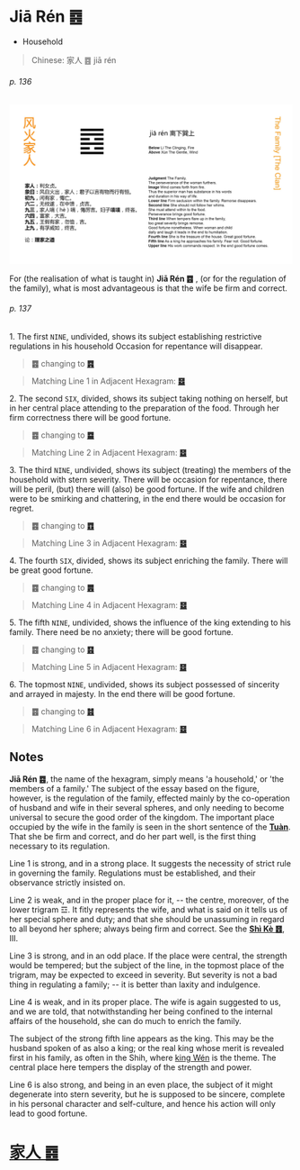 # Jiā Rén ䷤

* Household

> Chinese: 家人 ䷤ jiā rén

###### p. 136

![Jiaren](shapes/37.jpg)

For (the realisation of what is taught in) **Jiā Rén ䷤** , (or for the regulation of the family), what is most advantageous is that the wife be firm and correct.

###### p. 137

1.<a name="37.1"></a> The first `NINE`, undivided, shows its subject establishing restrictive regulations in his household Occasion for repentance will disappear.

> **䷤** changing to [**䷴**](e6b890jian.md#53.1)

> Matching Line 1 in Adjacent Hexagram: [**䷥**](e79dbdkui.md#38.1)

2.<a name="37.2"></a> The second `SIX`, divided, shows its subject taking nothing on herself, but in her central place attending to the preparation of the food. Through her firm correctness there will be good fortune.

> **䷤** changing to [**䷈**](e5b08fe7959cxiaoxu.md#9.2)

> Matching Line 2 in Adjacent Hexagram: [**䷥**](e79dbdkui.md#38.2)

3.<a name="37.3"></a> The third `NINE`, undivided, shows its subject (treating) the members of the household with stern severity. There will be occasion for repentance, there will be peril, (but) there will (also) be good fortune. If the wife and children were to be smirking and chattering, in the end there would be occasion for regret.

> **䷤** changing to [**䷩**](e79b8ayi.md#42.3)

> Matching Line 3 in Adjacent Hexagram: [**䷥**](e79dbdkui.md#38.3)

4.<a name="37.4"></a> The fourth `SIX`, divided, shows its subject enriching the family. There will be great good fortune.

> **䷤** changing to [**䷌**](e5908ce4babatongren.md#13.4)

> Matching Line 4 in Adjacent Hexagram: [**䷥**](e79dbdkui.md#38.4)

5.<a name="37.5"></a> The fifth `NINE`, undivided, shows the influence of the king extending to his family. There need be no anxiety; there will be good fortune.

> **䷤** changing to [**䷕**](e8b4b2bi.md#22.5)

> Matching Line 5 in Adjacent Hexagram: [**䷥**](e79dbdkui.md#38.5)

6.<a name="37.6"></a> The topmost `NINE`, undivided, shows its subject possessed of sincerity and arrayed in majesty. In the end there will be good fortune.

> **䷤** changing to [**䷾**](e697a2e6b58ejiji.md#63.6)

> Matching Line 6 in Adjacent Hexagram: [**䷥**](e79dbdkui.md#38.6)

## Notes

**Jiā Rén ䷤**, the name of the hexagram, simply means 'a household,' or 'the members of a family.' The subject of the essay based on the figure, however, is the regulation of the family, effected mainly by the co-operation of husband and wife in their several spheres, and only needing to become universal to secure the good order of the kingdom. The important place occupied by the wife in the family is seen in the short sentence of the [**Tuàn**](https://en.wikipedia.org/wiki/Ten_Wings). That she be firm and correct, and do her part well, is the first thing necessary to its regulation.

Line 1 is strong, and in a strong place. It suggests the necessity of strict rule in governing the family. Regulations must be established, and their observance strictly insisted on.

Line 2 is weak, and in the proper place for it, -- the centre, moreover, of the lower trigram ☲. It fitly represents the wife, and what is said on it tells us of her special sphere and duty; and that she should be unassuming in regard to all beyond her sphere; always being firm and correct. See the [**Shì Kè ䷔**](e599ace59791shike.md#21.3), III.

Line 3 is strong, and in an odd place. If the place were central, the strength would be tempered; but the subject of the line, in the topmost place of the trigram, may be expected to exceed in severity. But severity is not a bad thing in regulating a family; -- it is better than laxity and indulgence.

Line 4 is weak, and in its proper place. The wife is again suggested to us, and we are told, that notwithstanding her being confined to the internal affairs of the household, she can do much to enrich the family.

The subject of the strong fifth line appears as the king. This may be the husband spoken of as also a king; or the real king whose merit is revealed first in his family, as often in the Shih, where [king Wén](https://en.wikipedia.org/wiki/King_Wen_of_Zhou) is the theme. The central place here tempers the display of the strength and power.

Line 6 is also strong, and being in an even place, the subject of it might degenerate into stern severity, but he is supposed to be sincere, complete in his personal character and self-culture, and hence his action will only lead to good fortune.

# [家人 ䷤](e5aeb6e4babajiaren_cn.md)
